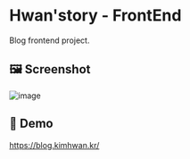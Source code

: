 # Hwan'story - FrontEnd
Blog frontend project.

## 🖼️ Screenshot
![image](https://user-images.githubusercontent.com/49547202/184606668-53be1f1f-0894-4c9d-bdc2-b0c744529991.png)


## 🚀 Demo
https://blog.kimhwan.kr/
